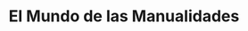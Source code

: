 ---
title: "El Mundo de las Manualidades"
url: /guadalajara/el-mundo-de-las-manualidades/
shop: Allgemein
---